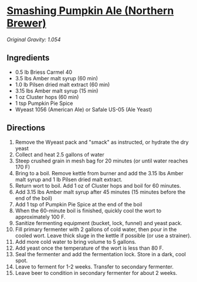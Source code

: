 # [Smashing Pumpkin Ale (Northern Brewer)](http://www.northernbrewer.com/shop/smashing-pumpkin-ale-extract-kit.html)

_Original Gravity: 1.054_

## Ingredients

- 0.5 lb Briess Carmel 40
- 3.5 lbs Amber malt syrup (60 min)
- 1.0 lb Pilsen dried malt extract (60 min)
- 3.15 lbs Amber malt syrup (15 min)
- 1 oz Cluster hops (60 min)
- 1 tsp Pumpkin Pie Spice
- Wyeast 1056 (American Ale) or Safale US-05 (Ale Yeast)

## Directions

1. Remove the Wyeast pack and "smack" as instructed, or hydrate the dry yeast
2. Collect and heat 2.5 gallons of water
3. Steep crushed grain in mesh bag for 20 minutes (or until water reaches 170 F)
4. Bring to a boil. Remove kettle from burner and add the 3.15 lbs Amber malt syrup and 1 lb Pilsen dried malt extract.
5. Return wort to boil. Add 1 oz of Cluster hops and boil for 60 minutes.
6. Add 3.15 lbs Amber malt syrup after 45 minutes (15 minutes before the end of the boil)
7. Add 1 tsp of Pumpkin Pie Spice at the end of the boil
8. When the 60-minute boil is finished, quickly cool the wort to approximately 100 F.
9. Sanitize fermenting equipment (bucket, lock, funnel) and yeast pack.
10. Fill primary fermenter with 2 gallons of cold water, then pour in the cooled wort. Leave thick sluge in the kettle if possible (or use a strainer).
11. Add more cold water to bring volume to 5 gallons.
12. Add yeast once the temperature of the wort is less than 80 F.
13. Seal the fermenter and add the fermentation lock. Store in a dark, cool spot.
14. Leave to ferment for 1-2 weeks. Transfer to secondary fermenter.
15. Leave beer to condition in secondary fermenter for about 2 weeks.
